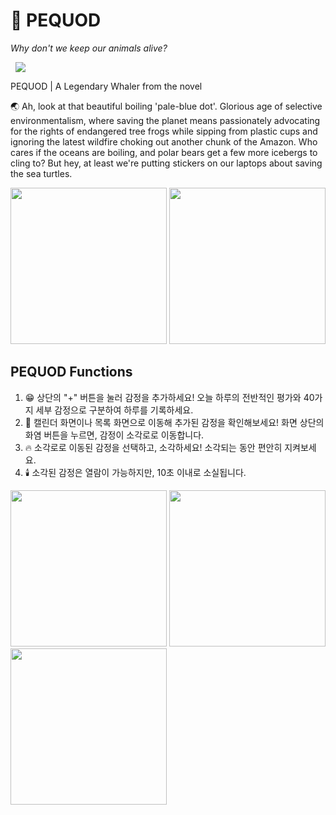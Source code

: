 # 🐋 PEQUOD

*Why don't we keep our animals alive?*<br/>

<a href="https://apps.apple.com/kr/app/pequod/id6593668188?l=en-GB">
    <img src="https://img.shields.io/badge/AppStore-0D96F6?style=flat-square&logo=appstore&logoColor=white"
        style="height : auto; margin-left : 8px; margin-right : 8px;"/>
    
</a>

  
 PEQUOD | A Legendary Whaler from the novel <Moby Dick>

🌏 Ah, look at that beautiful boiling 'pale-blue dot'. Glorious age of selective environmentalism, where saving the planet means passionately advocating for the rights of endangered tree frogs while sipping from plastic cups and ignoring the latest wildfire choking out another chunk of the Amazon. Who cares if the oceans are boiling, and polar bears get a few more icebergs to cling to? But hey, at least we're putting stickers on our laptops about saving the sea turtles.



<img src="https://github.com/DutchVandaline/SOGAK/assets/142364450/584ff33c-3847-488a-89cf-61988eeb93c6"  width="250" height="250"/>
<img src="https://github.com/DutchVandaline/SOGAK/assets/142364450/fb1d3d02-e67e-4802-a187-46c6c619bce3"  width="250" height="250"/>



  
## PEQUOD Functions

 1. 😁 상단의 "+" 버튼을 눌러 감정을 추가하세요! 오늘 하루의 전반적인 평가와 40가지 세부 감정으로 구분하여 하루를 기록하세요.
 2. 📆 캘린더 화면이나 목록 화면으로 이동해 추가된 감정을 확인해보세요! 화면 상단의 화염 버튼을 누르면, 감정이 소각로로 이동합니다.
 3. 🔥 소각로로 이동된 감정을 선택하고, 소각하세요! 소각되는 동안 편안히 지켜보세요.
 4. 🕯️ 소각된 감정은 열람이 가능하지만, 10초 이내로 소실됩니다.

<img src="https://github.com/DutchVandaline/SOGAK/assets/142364450/ab8b25a4-f61e-4ff1-b472-e8fa6926842f"  width="250" height="250"/>
<img src="https://github.com/DutchVandaline/SOGAK/assets/142364450/087fc8ca-f49e-4972-8bea-7b36ad5b4097"  width="250" height="250"/>
<img src="https://github.com/DutchVandaline/SOGAK/assets/142364450/74b75ebc-7f48-41e2-aef6-d62d1c2d4349"  width="250" height="250"/>
 
